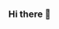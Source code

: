 ### Hi there 👋

<!--
**mauricechouam/mauricechouam** is a ✨ _special_ ✨ repository because its `README.md` (this file) appears on your GitHub profile.

** 🔭 I’m currently working on ...
** 🌱 I’m currently learning ...
** 👯 I’m looking to collaborate on ...
** 🤔 I’m looking for help with ...
** 💬 Ask me about ...
** 📫 How to reach me: ...
 
-->

